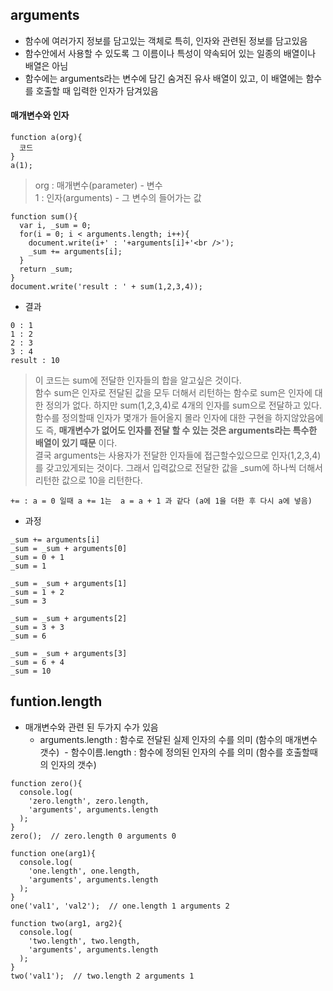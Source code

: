 ## arguments
- 함수에 여러가지 정보를 담고있는 객체로 특히, 인자와 관련된 정보를 담고있음
- 함수안에서 사용할 수 있도록 그 이름이나 특성이 약속되어 있는 일종의 배열이나 배열은 아님
- 함수에는 arguments라는 변수에 담긴 숨겨진 유사 배열이 있고, 이 배열에는 함수를 호출할 때 입력한 인자가 담겨있음

#### 매개변수와 인자
```
function a(org){
  코드	
}
a(1);
```
> org : 매개변수(parameter) - 변수<br/>1 : 인자(arguments) - 그 변수의 들어가는 값

```
function sum(){
  var i, _sum = 0;    
  for(i = 0; i < arguments.length; i++){
    document.write(i+' : '+arguments[i]+'<br />');
    _sum += arguments[i];
  }   
  return _sum;
}
document.write('result : ' + sum(1,2,3,4));
```
- 결과
```
0 : 1
1 : 2
2 : 3
3 : 4
result : 10
```
> 이 코드는 sum에 전달한 인자들의 합을 알고싶은 것이다.<br/>함수 sum은 인자로 전달된 값을 모두 더해서 리턴하는 함수로 sum은 인자에 대한 정의가 없다. 하지만 sum(1,2,3,4)로 4개의 인자를 sum으로 전달하고 있다. <br/>함수를 정의할때 인자가 몇개가 들어올지 몰라 인자에 대한 구현을 하지않았음에도 즉, __매개변수가 없어도 인자를 전달 할 수 있는 것은 arguments라는 특수한 배열이 있기 때문__ 이다.<br/>결국 arguments는 사용자가 전달한 인자들에 접근할수있으므로 인자(1,2,3,4)를 갖고있게되는 것이다. 그래서 입력값으로 전달한 값을 \_sum에 하나씩 더해서 리턴한 값으로 10을 리턴한다.

`+= : a = 0 일때 a += 1는  a = a + 1 과 같다 (a에 1을 더한 후 다시 a에 넣음)`

- 과정
```
_sum += arguments[i]
_sum = _sum + arguments[0]
_sum = 0 + 1
_sum = 1

_sum = _sum + arguments[1]
_sum = 1 + 2
_sum = 3

_sum = _sum + arguments[2]
_sum = 3 + 3
_sum = 6

_sum = _sum + arguments[3]
_sum = 6 + 4
_sum = 10
```

## funtion.length
- 매개변수와 관련 된 두가지 수가 있음
  - arguments.length : 함수로 전달된 실제 인자의 수를 의미 (함수의 매개변수 갯수)
  - 함수이름.length : 함수에 정의된 인자의 수를 의미 (함수를 호출할때의 인자의 갯수)
```
function zero(){
  console.log(
    'zero.length', zero.length,
    'arguments', arguments.length
  );
}
zero();  // zero.length 0 arguments 0 

function one(arg1){
  console.log(
    'one.length', one.length,
    'arguments', arguments.length
  );
}
one('val1', 'val2');  // one.length 1 arguments 2 

function two(arg1, arg2){
  console.log(
    'two.length', two.length,
    'arguments', arguments.length
  );
}
two('val1');  // two.length 2 arguments 1
```

